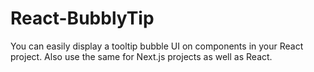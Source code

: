 # React-BubblyTip

You can easily display a tooltip bubble UI on components in your React project.
Also use the same for Next.js projects as well as React.
